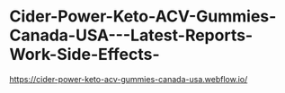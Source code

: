 # Cider-Power-Keto-ACV-Gummies-Canada-USA---Latest-Reports-Work-Side-Effects-
https://cider-power-keto-acv-gummies-canada-usa.webflow.io/
